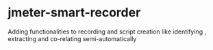 # jmeter-smart-recorder
Adding functionalities to recording and script creation like identifying , extracting and co-relating semi-automatically
